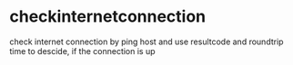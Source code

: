 # checkinternetconnection
check internet connection by ping host and use resultcode and roundtrip time to descide, if the connection is up
